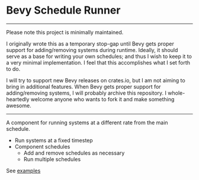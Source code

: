 # Bevy Schedule Runner

---

Please note this project is minimally maintained.

I originally wrote this as a temporary stop-gap until Bevy gets proper support for adding/removing systems during runtime. Ideally, it should serve as a base for writing your own schedules; and thus I wish to keep it to a very minimal implementation. I feel that this accomplishes what I set forth to do.

I will try to support new Bevy releases on crates.io, but I am not aiming to bring in additional features. When Bevy gets proper support for adding/removing systems, I will probably archive this repository. I whole-heartedly welcome anyone who wants to fork it and make something awesome.

---

A component for running systems at a different rate from the main schedule.

- Run systems at a fixed timestep
- Component schedules
  - Add and remove schedules as necessary
  - Run multiple schedules

See [examples](https://github.com/thebluefish/bevy_contrib_schedules/tree/master/examples)